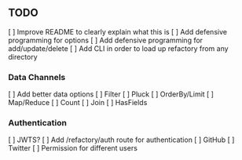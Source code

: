 ## TODO

[ ] Improve README to clearly explain what this is
[ ] Add defensive programming for options 
[ ] Add defensive programming for add/update/delete
[ ] Add CLI in order to load up refactory from any directory

### Data Channels

[ ] Add better data options
  [ ] Filter
  [ ] Pluck
  [ ] OrderBy/Limit
  [ ] Map/Reduce
  [ ] Count
  [ ] Join
  [ ] HasFields

### Authentication

[ ] JWTS?
[ ] Add /refactory/auth route for authentication
  [ ] GitHub
  [ ] Twitter
[ ] Permission for different users
